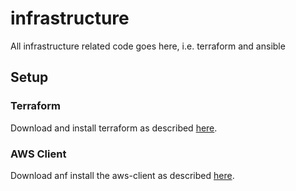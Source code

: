 # infrastructure
All infrastructure related code goes here, i.e. terraform and ansible

## Setup


### Terraform
Download and install terraform as described [here](https://www.terraform.io/downloads).

### AWS Client
Download anf install the aws-client as described [here](https://docs.aws.amazon.com/cli/latest/userguide/getting-started-install.html).